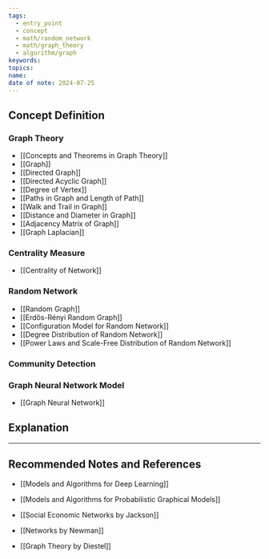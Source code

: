 ```yaml
---
tags:
  - entry_point
  - concept
  - math/random_network
  - math/graph_theory
  - algorithm/graph
keywords: 
topics: 
name: 
date of note: 2024-07-25
---
```


## Concept Definition


### Graph Theory

- [[Concepts and Theorems in Graph Theory]]
- [[Graph]]
- [[Directed Graph]]
- [[Directed Acyclic Graph]]
- [[Degree of Vertex]]
- [[Paths in Graph and Length of Path]]
- [[Walk and Trail in Graph]]
- [[Distance and Diameter in Graph]]
- [[Adjacency Matrix of Graph]]
- [[Graph Laplacian]]

### Centrality Measure

- [[Centrality of Network]]



### Random Network

- [[Random Graph]]
- [[Erdős-Rényi Random Graph]]
- [[Configuration Model for Random Network]]
- [[Degree Distribution of Random Network]]
- [[Power Laws and Scale-Free Distribution of Random Network]]


### Community Detection




### Graph Neural Network Model

- [[Graph Neural Network]]




## Explanation





-----------
##  Recommended Notes and References


- [[Models and Algorithms for Deep Learning]]
- [[Models and Algorithms for Probabilistic Graphical Models]]


- [[Social Economic Networks by Jackson]]
- [[Networks by Newman]]
- [[Graph Theory by Diestel]]